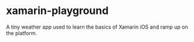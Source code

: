 # xamarin-playground
A tiny weather app used to learn the basics of Xamarin iOS and ramp up on the platform. 
